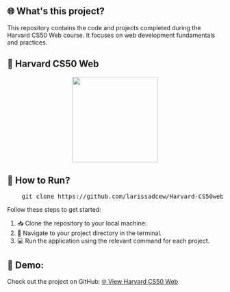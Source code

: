 <h2>🌐 What's this project?</h2>
<p>
    This repository contains the code and projects completed during the Harvard CS50 Web course. 
    It focuses on web development fundamentals and practices.
</p>

<h2>🏫 Harvard CS50 Web</h2>
<p align="center">
     <img src="https://th.bing.com/th/id/R.9d5c15c00e682d4f05196ef13f529951?rik=BK1C5I60ZJoPRQ&riu=http%3a%2f%2fassets.stickpng.com%2fimages%2f5842f68fa6515b1e0ad75b22.png&ehk=pyGF0C8aD30MBkBK5DKjdI5QRAIdjUfjdafCsIJ7Swc%3d&risl=&pid=ImgRaw&r=0" width="200" />
</p>

<h2>🚀 How to Run?</h2>
<pre>
    git clone https://github.com/larissadcew/Harvard-CS50web
</pre>
<p>
    Follow these steps to get started:
</p>
<ol>
    <li>📥 Clone the repository to your local machine:</li>
    <li>📂 Navigate to your project directory in the terminal.</li>
    <li>💻 Run the application using the relevant command for each project.</li>
</ol>

<h2>🎉 Demo:</h2>
<p>
    Check out the project on GitHub: 
    <a href="https://github.com/larissadcew/Harvard-CS50web">🌐 View Harvard CS50 Web</a>
</p>
